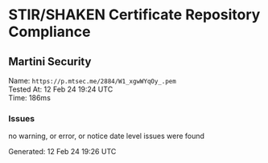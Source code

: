 # STIR/SHAKEN Certificate Repository Compliance

## Martini Security

Name: `https://p.mtsec.me/2884/W1_xgwWYqOy_.pem`\
Tested At: 12 Feb 24 19:24 UTC\
Time: 186ms

### Issues

no warning, or error, or notice date level issues were found

Generated: 12 Feb 24 19:26 UTC